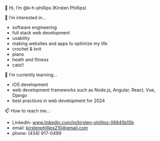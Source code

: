 👋 Hi, I’m @k-h-phillips (Kirsten Phillips)

👀 I’m interested in...
  - software engineering
  - full stack web development
  - usability
  - making websites and apps to optimize my life
  - crochet & knit
  - piano
  - heath and fitness
  - cats!!

🌱 I’m currently learning...
  - iOS development
  - web development frameworks such as Node.js, Angular, React, Vue, Django
  - best practices in web development for 2024

📫 How to reach me...
  - LinkedIn: www.linkedin.com/in/kirsten-phillips-06845b15b
  - email: kirstenphillips210@gmail.com
  - phone: (434) 917-0499

<!---
k-h-phillips/k-h-phillips is a ✨ special ✨ repository because its `README.md` (this file) appears on your GitHub profile.
You can click the Preview link to take a look at your changes.
--->
